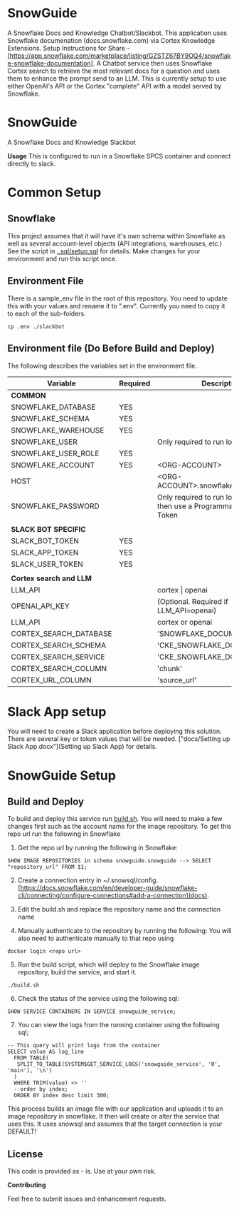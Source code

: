 # SnowGuide

A Snowflake Docs and Knowledge Chatbot/Slackbot. This application uses Snowflake documenation (docs.snowflake.com) via Cortex Knowledge Extensions. Setup Instructions for Share - [https://app.snowflake.com/marketplace/listing/GZSTZ67BY9OQ4/snowflake-snowflake-documentation]. A Chatbot service then uses Snowflake Cortex search to retrieve the most relevant docs for a question and uses them to enhance the prompt send to an LLM. This is currently setup to use either OpenAI's API or the Cortex "complete" API with a model served by Snowflake.

# SnowGuide

A Snowflake Docs and Knowledge Slackbot

**Usage**
This is configured to run in a Snowflake SPCS container and connect directly to slack.

# Common Setup

## Snowflake
This project assumes that it will have it's own schema within Snowflake as well as several account-level objects (API integrations, warehouses, etc.) See the script in  [..sql/setup.sql](../sql/setup.sql) for details. Make changes for your environment and run this script once.

## Environment File
There is a sample_env file in the root of this repository. You need to update this with 
your values and rename it to ".env". Currently you need to copy it to each of the sub-folders.
```
cp .env ./slackbot
```

## Environment file (Do Before Build and Deploy)
The following describes the variables set in the environment file.

| Variable | Required| Description|
| -------- | ------- | ------- |
|**COMMON**|
|SNOWFLAKE_DATABASE|YES||
|SNOWFLAKE_SCHEMA|YES||
|SNOWFLAKE_WAREHOUSE|YES||
|SNOWFLAKE_USER||Only required to run locally.|
|SNOWFLAKE_USER_ROLE|YES||
|SNOWFLAKE_ACCOUNT|YES|\<ORG-ACCOUNT>|
|HOST||\<ORG-ACCOUNT>.snowflakecomputing.com|
|SNOWFLAKE_PASSWORD||Only required to run locally. If required then use a Programmatic Access Token|
||
|**SLACK BOT SPECIFIC**|
|SLACK_BOT_TOKEN|YES||
|SLACK_APP_TOKEN|YES||
|SLACK_USER_TOKEN|YES||
||
|**Cortex search and LLM**|
|LLM_API||cortex &#124; openai|
|OPENAI_API_KEY||(Optional. Required if LLM_API=openai)|
|LLM_API||cortex or openai|
|CORTEX_SEARCH_DATABASE||'SNOWFLAKE_DOCUMENTATION'|
|CORTEX_SEARCH_SCHEMA||'CKE_SNOWFLAKE_DOCS_SERVICE'|
|CORTEX_SEARCH_SERVICE||'CKE_SNOWFLAKE_DOCS_SERVICE'|
|CORTEX_SEARCH_COLUMN||'chunk'|
|CORTEX_URL_COLUMN||'source_url'|

# Slack App setup
You will need to create a Slack application before deploying this solution. There are several key or token values that will be needed. ["docs/Setting up Slack App.docx"](Setting up Slack App) for details.

# SnowGuide Setup
## Build and Deploy
To build and deploy this service run [build.sh](build.sh). You will need to make a few changes first such as the account name for the image repository. To get this repo url run the following in Snowflake

1. Get the repo url by running the following in Snowflake:
```
SHOW IMAGE REPOSITORIES in schema snowguide.snowguide --> SELECT "repository_url" FROM $1;
```

2. Create a connection entry in ~/.snowsql/config. [https://docs.snowflake.com/en/developer-guide/snowflake-cli/connecting/configure-connections#add-a-connection](docs).

3. Edit the build.sh and replace the repository name and the connection name

4. Manually authenticate to the repository by running the following:
You will also need to authenticate manually to that repo using
```
docker login <repo url>
```
5. Run the build script, which will deploy to the Snowflake image repository, build the service, and start it.
```
./build.sh
```
6. Check the status of the service using the following sql:
```
SHOW SERVICE CONTAINERS IN SERVICE snowguide_service;
```

7. You can view the logs from the running container using the following sql;
```
-- This query will print logs from the container
SELECT value AS log_line
  FROM TABLE(
   SPLIT_TO_TABLE(SYSTEM$GET_SERVICE_LOGS('snowguide_service', '0', 'main'), '\n')
  )
  WHERE TRIM(value) <> ''
  --order by index;
  ORDER BY index desc limit 300;
```

This process builds an image file with our application and uploads it to an image repository in snowflake. It then will create or alter the service that uses this. It uses snowsql and assumes that the target connection is your DEFAULT!

## License
This code is provided as - is. Use at your own risk.

**Contributing**

Feel free to submit issues and enhancement requests.

